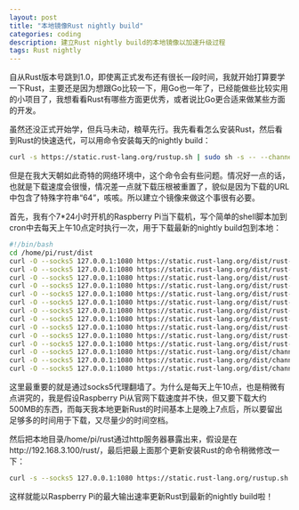 ```yaml
---
layout: post
title: "本地镜像Rust nightly build"
categories: coding
description: 建立Rust nightly build的本地镜像以加速升级过程
tags: Rust nightly
---
```

自从Rust版本号跳到1.0，即使离正式发布还有很长一段时间，我就开始打算要学一下Rust，主要还是因为想跟Go比较一下，用Go也一年了，已经能做些比较实用的小项目了，我想看看Rust有哪些方面更优秀，或者说比Go更合适来做某些方面的开发。

虽然还没正式开始学，但兵马未动，粮草先行。我先看看怎么安装Rust，然后看到Rust的快速迭代，可以用命令安装每天的nightly build：

```bash
curl -s https://static.rust-lang.org/rustup.sh | sudo sh -s -- --channel=nightly
```

但是在我大天朝如此奇特的网络环境中，这个命令会有些问题。情况好一点的话，也就是下载速度会很慢，情况差一点就下载压根被重置了，貌似是因为下载的URL中包含了特殊字符串“64”，咳咳。所以建立个镜像来做这个事很有必要。

首先，我有个7*24小时开机的Raspberry Pi当下载机，写个简单的shell脚本加到cron中去每天上午10点定时执行一次，用于下载最新的nightly build包到本地：

```bash
#!/bin/bash
cd /home/pi/rust/dist
curl -O --socks5 127.0.0.1:1080 https://static.rust-lang.org/dist/rust-nightly-x86_64-unknown-linux-gnu.tar.gz
curl -O --socks5 127.0.0.1:1080 https://static.rust-lang.org/dist/rust-nightly-x86_64-unknown-linux-gnu.tar.gz.sha256
curl -O --socks5 127.0.0.1:1080 https://static.rust-lang.org/dist/rust-nightly-i686-unknown-linux-gnu.tar.gz
curl -O --socks5 127.0.0.1:1080 https://static.rust-lang.org/dist/rust-nightly-i686-unknown-linux-gnu.tar.gz.sha256
curl -O --socks5 127.0.0.1:1080 https://static.rust-lang.org/dist/rust-nightly-x86_64-apple-darwin.pkg
curl -O --socks5 127.0.0.1:1080 https://static.rust-lang.org/dist/rust-nightly-x86_64-apple-darwin.pkg.sha256
curl -O --socks5 127.0.0.1:1080 https://static.rust-lang.org/dist/rust-nightly-x86_64-apple-darwin.tar.gz
curl -O --socks5 127.0.0.1:1080 https://static.rust-lang.org/dist/rust-nightly-x86_64-apple-darwin.tar.gz.asc
curl -O --socks5 127.0.0.1:1080 https://static.rust-lang.org/dist/rust-nightly-x86_64-apple-darwin.tar.gz.sha256
curl -O --socks5 127.0.0.1:1080 https://static.rust-lang.org/dist/rust-nightly-x86_64-pc-windows-gnu.exe
curl -O --socks5 127.0.0.1:1080 https://static.rust-lang.org/dist/rust-nightly-x86_64-pc-windows-gnu.exe.sha256
curl -O --socks5 127.0.0.1:1080 https://static.rust-lang.org/dist/channel-rust-nightly.sha256
curl -O --socks5 127.0.0.1:1080 https://static.rust-lang.org/dist/channel-rust-nightly.asc
curl -O --socks5 127.0.0.1:1080 https://static.rust-lang.org/dist/channel-rust-nightly
```

这里最重要的就是通过socks5代理翻墙了。为什么是每天上午10点，也是稍微有点讲究的，我是假设Raspberry Pi从官网下载速度并不快，但又要下载大约500MB的东西，而每天我本地更新Rust的时间基本上是晚上7点后，所以要留出足够多的时间用于下载，又尽量少的时间空档。

然后把本地目录/home/pi/rust通过http服务器暴露出来，假设是在http://192.168.3.100/rust/，最后把最上面那个更新安装Rust的命令稍微修改一下：

```bash
curl -s --socks5 127.0.0.1:1080 https://static.rust-lang.org/rustup.sh | sed 's/https:\/\/static\.rust\-lang\.org/http:\/\/192.168.3.100\/rust/g' | sed 's/http:\/\/static\-rust\-lang\-org\.s3\-website\-us\-west\-1\.amazonaws\.com/http:\/\/192.168.3.100\/rust/g' | sudo sh -s -- --channel=nightly
```

这样就能以Raspberry Pi的最大输出速率更新Rust到最新的nightly build啦！
